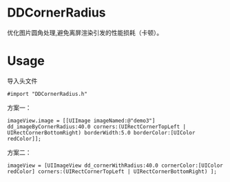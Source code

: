 # DDCornerRadius
优化图片圆角处理,避免离屏渲染引发的性能损耗（卡顿）。

# Usage

导入头文件

```
#import "DDCornerRadius.h"
```

方案一：

```
imageView.image = [[UIImage imageNamed:@"demo3"] dd_imageByCornerRadius:40.0 corners:(UIRectCornerTopLeft | UIRectCornerBottomRight) borderWidth:5.0 borderColor:[UIColor redColor]];
```

方案二：

```
imageView = [UIImageView dd_cornerWithRadius:40.0 cornerColor:[UIColor redColor] corners:(UIRectCornerTopLeft | UIRectCornerBottomRight) ];
```
